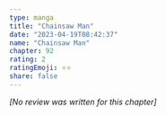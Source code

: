 ```yaml
---
type: manga
title: "Chainsaw Man"
date: "2023-04-19T08:42:37"
name: "Chainsaw Man"
chapter: 92
rating: 2
ratingEmoji: ⭐️⭐️
share: false
---
```


_[No review was written for this chapter]_
